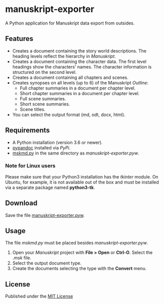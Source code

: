 # manuskript-exporter

A Python application for Manuskript data export from outsides.

## Features

- Creates a document containing the story world descriptions. 
  The heading levels reflect the hierarchy in *Manuskript*. 
- Creates a document containing the character data.
  The first level headings show the characters' names. 
  The character information is structured on the second level.
- Creates a document containing all chapters and scenes.
- Creates synopses on all levels (up to 6) of the Manuskript *Outline*:
    - Full chapter summaries in a document per chapter level.
    - Short chapter summaries in a document per chapter level.
    - Full scene summaries.
    - Short scene summaries.
    - Scene titles.
- You can select the output format (md, odt, docx, html). 

## Requirements

- A Python installation (version 3.6 or newer).
- [pypandoc](https://github.com/JessicaTegner/pypandoc) installed via *PyPi*.
- [mskmd.py](https://github.com/peter88213/manuskript_md) in the same directory as *manuskript-exporter.pyw*.

### Note for Linux users

Please make sure that your Python3 installation has the *tkinter* module. 
On Ubuntu, for example, it is not available out of the box and must be installed via a 
separate package named **python3-tk**. 

## Download

Save the file [manuskript-exporter.pyw](https://raw.githubusercontent.com/peter88213/manuskript-exporter/main/mskexporter/mskexporter.pyw).

## Usage


The file *mskmd.py* must be placed besides *manuskript-exporter.pyw*. 

1. Open your *Manuskript* project with **File > Open** or **Ctrl-O**. Select the *.msk* file.
2. Select the output document type.
3. Create the documents selecting the type with the **Convert** menu. 


## License

Published under the [MIT License](https://opensource.org/licenses/mit-license.php)
